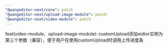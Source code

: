 ```yaml
---
"@wangeditor-next/core": patch
"@wangeditor-next/upload-image-module": patch
"@wangeditor-next/video-module": patch
---
```


feat(video-module、upload-image-module): customUpload添加eidtor实例为第三个参数（兼容），便于用户在使用customUpload时调用上传进度条
